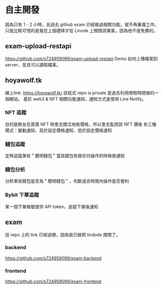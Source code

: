# 自主開發

因為只有 1 - 2 小時，且過去 github exam 已經做過相關功能，就不再重複工作。 只是比較可惜的是我在上個禮拜才從 Linode 上關閉該專案，因為他不是免費的。

## exam-upload-restapi

https://github.com/s724959099/exam-upload-restapi
Demo 如何上傳檔案到 server，並且可以讀取檔案。

## hoyawolf.tk

線上link: https://hoyawolf.tk/
該程式 repo is private 是過去利用閒暇時間做的一個網站。 基於 web3 & NFT 相關功能通知，通知方式是使用 Line Notify。

### NFT 追蹤

目的是群友在買賣 NFT 時會去關注地板價格，所以會去監控該 NFT 價格 有三種模式：變動通知、高於設定價格通知、低於設定價格通知

### 錢包追蹤

定時追蹤某些＂聰明錢包＂當該錢包有做任何操作的時候做通知

### 錢包分析

分析某些錢包是否為＂聰明錢包＂，判斷過去時間內操作是否營利

### Bybit 下單追蹤

某一個下單帳號提供 API token，追蹤下單後通知

## exam

該 repo 上的 link 已經過期，因為我已經把 lindode 關閉了。

### backend

https://github.com/s724959099/exam-backend

### frontend

https://github.com/s724959099/exam-frontend